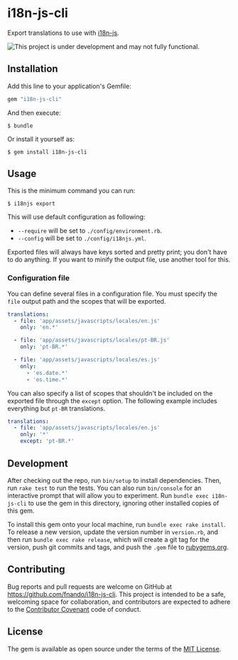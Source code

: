 # i18n-js-cli

Export translations to use with [i18n-js](https://github.com/fnando/i18-js).

![This project is under development and may not fully functional.](http://messages.hellobits.com/warning.svg?message=This%20project%20is%20under%20development%20and%20may%20not%20fully%20functional.)

## Installation

Add this line to your application's Gemfile:

```ruby
gem "i18n-js-cli"
```

And then execute:

    $ bundle

Or install it yourself as:

    $ gem install i18n-js-cli

## Usage

This is the minimum command you can run:

```
$ i18njs export
```

This will use default configuration as following:

- `--require` will be set to `./config/environment.rb`.
- `--config` will be set to `./config/i18njs.yml`.

Exported files will always have keys sorted and pretty print; you don't have to do anything. If you want to minify the output file, use another tool for this.

### Configuration file

You can define several files in a configuration file. You must specify the `file` output path and the scopes that will be exported.

```yaml
translations:
  - file: 'app/assets/javascripts/locales/en.js'
    only: 'en.*'

  - file: 'app/assets/javascripts/locales/pt-BR.js'
    only: 'pt-BR.*'

  - file: 'app/assets/javascripts/locales/es.js'
    only: 
      - 'es.date.*'
      - 'es.time.*'
```

You can also specify a list of scopes that shouldn't be included on the exported file through the `except` option. The following example includes everything but `pt-BR` translations.

```yaml
translations:
  - file: 'app/assets/javascripts/locales/en.js'
    only: '*'
    except: 'pt-BR.*'
```

## Development

After checking out the repo, run `bin/setup` to install dependencies. Then, run `rake test` to run the tests. You can also run `bin/console` for an interactive prompt that will allow you to experiment. Run `bundle exec i18n-js-cli` to use the gem in this directory, ignoring other installed copies of this gem.

To install this gem onto your local machine, run `bundle exec rake install`. To release a new version, update the version number in `version.rb`, and then run `bundle exec rake release`, which will create a git tag for the version, push git commits and tags, and push the `.gem` file to [rubygems.org](https://rubygems.org).

## Contributing

Bug reports and pull requests are welcome on GitHub at https://github.com/fnando/i18n-js-cli. This project is intended to be a safe, welcoming space for collaboration, and contributors are expected to adhere to the [Contributor Covenant](http://contributor-covenant.org) code of conduct.

## License

The gem is available as open source under the terms of the [MIT License](http://opensource.org/licenses/MIT).
